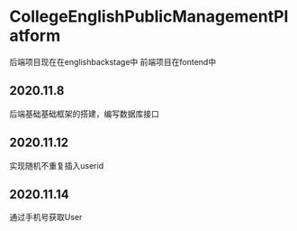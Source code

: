 # CollegeEnglishPublicManagementPlatform

后端项目现在在englishbackstage中
前端项目在fontend中

## 2020.11.8

后端基础基础框架的搭建，编写数据库接口

## 2020.11.12

实现随机不重复插入userid

## 2020.11.14

通过手机号获取User